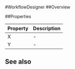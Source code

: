 #WorkflowDesigner
##Overview



##Properties
<table class="table table-condensed table-bordered">
    <thead>
<tr>
<th>Property</th>
<th>Description</th>
</tr>
</thead>
<tbody>
<tr><td>X</td><td> - </td></tr>
<tr><td>Y</td><td> - </td></tr>
</tbody></table>



## See also

